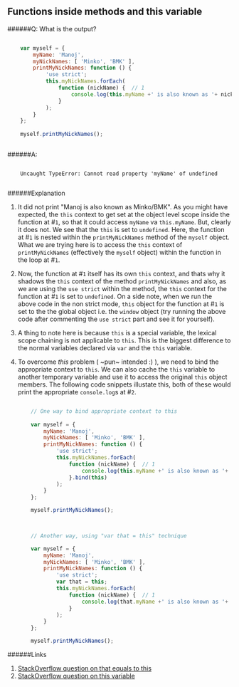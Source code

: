 ## Functions inside methods and this variable

######Q: What is the output?

```js

	var myself = {
		myName: 'Manoj',
		myNickNames: [ 'Minko', 'BMK' ],
		printMyNickNames: function () {
			'use strict';
			this.myNickNames.forEach(
				function (nickName) {  // 1
					console.log(this.myName +' is also known as '+ nickName);  // 2
            	}
        	);
    	}
	};
	
	myself.printMyNickNames();
	
```

######A: 

```	

	Uncaught TypeError: Cannot read property 'myName' of undefined
	
```

######Explanation

1. It did not print "Manoj is also known as Minko/BMK". As you might have expected, the `this` context to get set at the object level scope inside the function at #`1`, so that it could access `myName` va `this.myName`. But, clearly it does not. We see that the `this` is set to `undefined`. Here, the function at #`1` is nested within the `printMyNickNames` method of the `myself` object. What we are trying here is to access the `this` context of `printMyNickNames` (effectively the `myself` object) within the function in the loop at #`1`.
2. Now, the function at #`1` itself has its own `this` context, and thats why it shadows the `this` context of the method `printMyNickNames` and also, as we are using the `use strict` within the method, the `this` context for the function at #`1` is set to `undefined`. On a side note, when we run the above code in the non strict mode, `this` object for the function at #`1` is set to the the global object i.e. the `window` object (try running the above code after commenting the `use strict` part and see it for yourself).
3. A thing to note here is because `this` is a special variable, the lexical scope chaining is not applicable to `this`. This is the biggest difference to the normal variables  declared via `var` and the `this` variable. 
4. To overcome *this* problem ( ~pun~ intended :) ), we need to bind the appropriate context to `this`. We can also cache the `this` variable to another temporary variable and use it to access the original `this` object members. The following code snippets illustate this, both of these would print the appropriate `console.log`s at #`2`.
	
	```js
	
		// One way to bind appropriate context to this
		
		var myself = {
			myName: 'Manoj',
			myNickNames: [ 'Minko', 'BMK' ],
			printMyNickNames: function () {
				'use strict';
				this.myNickNames.forEach(
					function (nickName) {  // 1
						console.log(this.myName +' is also known as '+ nickName);  // 2 - prints appropriately 
            		}.bind(this)
        		);
    		}
		};
	
		myself.printMyNickNames();
	
		
	
		// Another way, using "var that = this" technique

		var myself = {
			myName: 'Manoj',
			myNickNames: [ 'Minko', 'BMK' ],
			printMyNickNames: function () {
				'use strict';
				var that = this;
				this.myNickNames.forEach(
					function (nickName) {  // 1
						console.log(that.myName +' is also known as '+ nickName);  // 2 - prints appropriately 
            		}
        		);
    		}
		};
	
		myself.printMyNickNames();
	
	```
######Links

1. [StackOverflow question on that equals to this](http://stackoverflow.com/questions/4886632/what-does-var-that-this-mean-in-javascript?rq=1)
2. [StackOverflow question on this variable](http://stackoverflow.com/questions/3127429/how-does-the-this-keyword-work?rq=1)
